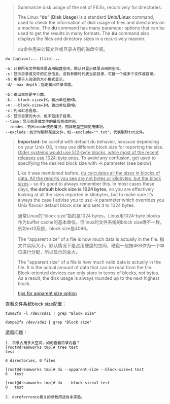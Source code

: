 > Summarize disk usage of the set of FILEs, recursively for directories.
>
> The Linux “**du**” (**Disk Usage**) is a standard **Unix/Linux** command, used to check the information of disk usage of files and directories on a machine. The **du** command has many parameter options that can be used to get the results in many formats. The **du** command also displays the files and directory sizes in a recursively manner.
>
> du命令用来计算文件或目录占用的磁盘空间。



```shell
du [option]... [file]...

-a：计算所有文件和目录占用磁盘空间，默认只显示目录占用的空间。
-s：显示目录或文件的汇总信息，没有参数时代表当前目录，可接一个或多个文件或目录。
-h：用便于人阅读的大小格式显示。
-d/--max-depth：指定输出目录深度。

-b：输出单位是字节数。
-k：--block-size=1K，输出单位是KB。
-m：--block-size=1M，输出单位是MB。
-c：列出汇总信息。
-S：显示目录的大小，但不包括子目录。
--time：显示目录或文件的最后修改时间。
--inodes：列出inode使用情况，而非硬盘空间使用情况。
--exclude：统计时剔除某些文件，如--exclude="*.txt"，代表剔除txt文件。

```



> **Important:** be careful with default du behavior, because depending on your Unix OS, it may use different block size for reporting the size. <u>Older systems would use 512-byte blocks, while most of the recent releases use 1024-byte ones</u>. To avoid any confusion, get used to specifying the desired block size with -k parameter (see below).
>
> Like it was mentioned before, <u>du calculates all the sizes in blocks of data. All the reports you see are not bytes or kilobytes, but the block sizes</u> – so it’s good to always remember this. In most cases these days, **the default block size is 1024 bytes**, so you are effectively looking at all the sizes reported in kilobytes, but to make sure it’s always the case I advise you to use -k parameter which overrides you Unix flavour default block size and sets it to 1024 bytes.
>
> 通常Linux的“block size”指的是1024 bytes，Linux用1024-byte blocks 作为buffer cache的基本单位。但linux的文件系统的block size确不一样。例如ext3系统，block size是4096。
>
> The “apparent size” of a file is how much data is actually in the file. 指文件实际大小，默认情况下是占用硬盘的空间，硬盘一般按4KB作为一个单位进行分配，所以显示的会大。
>
> The "apparent size" of a file is how much valid data is actually in the file. It is the actual amount of data that can be read from the file. Block-oriented devices can only store in terms of blocks, not bytes. As a result, the disk usage is always rounded up to the next highest block. 
>
> [tips for apparent size option](https://unix.stackexchange.com/questions/173947/du-s-apparent-size-vs-du-s)



查看文件系统block size配置：

```shell
tune2fs -l /dev/sda1 | grep "Block size"

dumpe2fs /dev/sda1 | grep "Block size"
```



遗留问题：

```shell
1. 目录占用多大空间，如何查看目录内容？
[root@dreamworks tmp]# tree test
test

0 directories, 0 files

[root@dreamworks tmp]# du --apparent-size --block-size=1 test
6	test

[root@dreamworks tmp]# du  --block-size=1 test
0	test

2. dereferrence相关的参数用途尚未实验。
```

